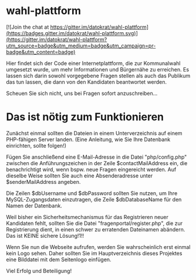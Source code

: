 wahl-plattform
==============

[![Join the chat at https://gitter.im/datokrat/wahl-plattform](https://badges.gitter.im/datokrat/wahl-plattform.svg)](https://gitter.im/datokrat/wahl-plattform?utm_source=badge&utm_medium=badge&utm_campaign=pr-badge&utm_content=badge)

Hier findet sich der Code einer Internetplattform, die zur Kommunalwahl umgesetzt wurde, um mehr Informationen und Bürgernähe zu erreichen. Es lassen sich darin sowohl vorgegebene Fragen stellen als auch das Publikum das tun lassen, die dann von den Kandidaten beantwortet werden.

Scheuen Sie sich nicht, uns bei Fragen sofort anzuschreiben...

Das ist nötig zum Funktionieren
===============================

Zunächst einmal sollten die Dateien in einem Unterverzeichnis auf einem PHP-fähigen Server landen. (Eine Anleitung, wie Sie Ihre Datenbank einrichten, sollte folgen!)

Fügen Sie anschließend eine E-Mail-Adresse in die Datei "php/config.php" zwischen die Anführungszeichen in der Zeile $contactMailAddress ein, die benachrichtigt wird, wenn bspw. neue Fragen eingereicht werden. Auf dieselbe Weise sollten Sie auch eine Absenderadresse unter $senderMailAddress angeben.

Die Zeilen $dbUsername und $dbPassword sollten Sie nutzen, um Ihre MySQL-Zugangsdaten einzutragen, die Zeile $dbDatabaseName für den Namen der Datenbank.

Weil bisher ein Sicherheitsmechanismus für das Registrieren neuer Kandidaten fehlt, sollten Sie die Datei "fragenportal/register.php", die zur Registrierung dient, in einen schwer zu erratenden Dateinamen abändern. Das ist KEINE sichere Lösung!1!!

Wenn Sie nun die Webseite aufrufen, werden Sie wahrscheinlich erst einmal kein Logo sehen. Daher sollten Sie im Hauptverzeichnis dieses Projektes eine Bilddatei mit dem Seitenlogo einfügen.

Viel Erfolg und Beteiligung!
